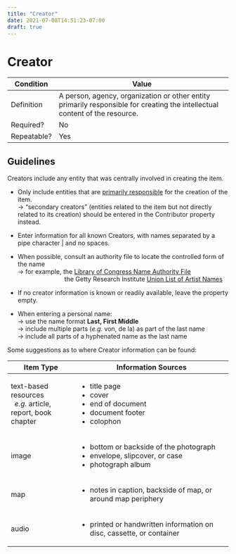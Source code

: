 ```yaml
---
title: "Creator"
date: 2021-07-08T14:51:23-07:00
draft: true
---
```


# Creator

| Condition  | Value |
|-------------|---------------------------|
| Definition  | A person, agency, organization or other entity primarily responsible for creating the intellectual content of the resource. |
| Required?   | No                        |
| Repeatable? | Yes                        |

## Guidelines

Creators include any entity that was centrally involved in creating the item.

- Only include entities that are <u>primarily responsible</u> for the creation of the item. \
&rarr; “secondary creators” (entities related to the item but not directly related to its creation) should be entered in the Contributor property instead.

- Enter information for all known Creators, with names separated by a pipe character | and no spaces.

- When possible, consult an authority file to locate the controlled form of the name \
&rarr; for example, the <u>[Library of Congress Name Authority File](https://authorities.loc.gov/)</u> \
&nbsp;&nbsp;&nbsp;&nbsp;&nbsp;&nbsp;&nbsp;&nbsp;&nbsp;&nbsp;&nbsp;&nbsp;&nbsp;&nbsp;&nbsp;&nbsp;&nbsp;&nbsp;&nbsp;&nbsp;&nbsp;&nbsp;&nbsp;&nbsp;&nbsp;&nbsp; the Getty Research Institute <u>[Union List of Artist Names](http://www.getty.edu/research/tools/vocabularies/ulan/)</u>

- If no creator information is known or readily available, leave the property empty.

- When entering a personal name: \
&rarr; use the name format **Last, First Middle** \
&rarr; include multiple parts (*e.g.* von, de la) as part of the last name \
&rarr; include all parts of a hyphenated name as the last name

Some suggestions as to where Creator information can be found:

| Item Type      | Information Sources |
| ----------- | ----------- |
| text-based resources <br>&nbsp;&nbsp;*e.g.* article, report, book<br>chapter    | <ul><li>title page</li><li>cover</li><li>end of document</li><li>document footer</li><li>colophon</li></ul>      |
| image   | <ul><li>bottom or backside of the photograph</li><li>envelope, slipcover, or case</li><li>photograph album</li></ul>
| map   | <ul><li>notes in caption, backside of map, or around map periphery</li></ul>        |
| audio   | <ul><li>printed or handwritten information on disc, cassette, or container</li></ul>        |
